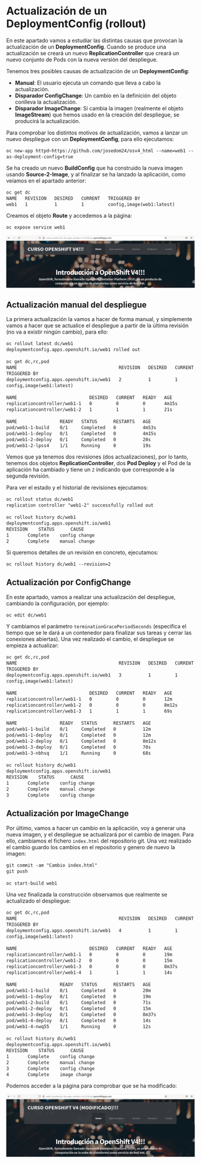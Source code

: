 # Actualización de un DeploymentConfig (rollout)

En este apartado vamos a estudiar las distintas causas que provocan la actualización de un **DeploymentConfig**. Cuando se produce una actualización se creará un nuevo **ReplicationController** que creará un nuevo conjunto de Pods con la nueva versión del despliegue.

Tenemos tres posibles causas de actualización de un **DeploymentConfig**:

* **Manual**: El usuario ejecuta un comando que lleva a cabo la actualización.
* **Disparador ConfigChange**: Un cambio en la definición del objeto conlleva la actualización.
* **Disparador ImageChange**: Si cambia la imagen (realmente el objeto **ImageStream**) que hemos usado en la creación del despliegue, se producirá la actualización.

Para comprobar los distintos motivos de actualización, vamos a lanzar un nuevo despliegue con un **DeploymentConfig**, para ello ejecutamos:

    oc new-app httpd~https://github.com/josedom24/osv4_html --name=web1 --as-deployment-config=true

Se ha creado un nuevo **BuildConfig** que ha construido la nueva imagen usando **Source-2-Image**, y al finalizar se ha lanzado la aplicación, como veíamos en el apartado anterior:

    oc get dc
    NAME   REVISION   DESIRED   CURRENT   TRIGGERED BY
    web1   1          1         1         config,image(web1:latest)

Creamos el objeto **Route** y accedemos a la página:

    oc expose service web1

![web1](img/web-1.png)

## Actualización manual del despliegue

La primera actualización la vamos a hacer de forma manual, y simplemente vamos a hacer que se actualice el despliegue a partir de la última revisión (no va a existir ningún cambio), para ello:

    oc rollout latest dc/web1
    deploymentconfig.apps.openshift.io/web1 rolled out

    oc get dc,rc,pod
    NAME                                      REVISION   DESIRED   CURRENT   TRIGGERED BY
    deploymentconfig.apps.openshift.io/web1   2          1         1         config,image(web1:latest)

    NAME                           DESIRED   CURRENT   READY   AGE
    replicationcontroller/web1-1   0         0         0       4m15s
    replicationcontroller/web1-2   1         1         1       21s

    NAME                READY   STATUS      RESTARTS   AGE
    pod/web1-1-build    0/1     Completed   0          4m53s
    pod/web1-1-deploy   0/1     Completed   0          4m15s
    pod/web1-2-deploy   0/1     Completed   0          20s
    pod/web1-2-lpss4    1/1     Running     0          19s

Vemos que ya tenemos dos revisiones (dos actualizaciones), por lo tanto, tenemos dos objetos **ReplicationController**, dos **Pod Deploy** y el Pod de la aplicación ha cambiado y tiene un `2` indicando que corresponde a la segunda revisión.

Para ver el estado y el historial de revisiones ejecutamos:

    oc rollout status dc/web1
    replication controller "web1-2" successfully rolled out

    oc rollout history dc/web1
    deploymentconfig.apps.openshift.io/web1 
    REVISION	STATUS		CAUSE
    1		Complete	config change
    2		Complete	manual change

Si queremos detalles de un revisión en concreto, ejecutamos:

    oc rollout history dc/web1 --revision=2

## Actualización por ConfigChange

En este apartado, vamos a realizar una actualización del despliegue, cambiando la configuración, por ejemplo:

    oc edit dc/web1

Y cambiamos el parámetro `terminationGracePeriodSeconds` (especifica el tiempo que se le dará a un contenedor para finalizar sus tareas y cerrar las conexiones abiertas). Una vez realizado el cambio, el despliegue se empieza a actualizar:

    oc get dc,rc,pod
    NAME                                      REVISION   DESIRED   CURRENT   TRIGGERED BY
    deploymentconfig.apps.openshift.io/web1   3          1         1         config,image(web1:latest)

    NAME                           DESIRED   CURRENT   READY   AGE
    replicationcontroller/web1-1   0         0         0       12m
    replicationcontroller/web1-2   0         0         0       8m12s
    replicationcontroller/web1-3   1         1         1       69s

    NAME                READY   STATUS      RESTARTS   AGE
    pod/web1-1-build    0/1     Completed   0          12m
    pod/web1-1-deploy   0/1     Completed   0          12m
    pod/web1-2-deploy   0/1     Completed   0          8m12s
    pod/web1-3-deploy   0/1     Completed   0          70s
    pod/web1-3-nbhsq    1/1     Running     0          68s

    oc rollout history dc/web1
    deploymentconfig.apps.openshift.io/web1 
    REVISION	STATUS		CAUSE
    1		Complete	config change
    2		Complete	manual change
    3		Complete	config change


## Actualización por ImageChange

Por último, vamos a hacer un cambio en la aplicación, voy a generar una nueva imagen, y el despliegue se actualizará por el cambio de imagen. Para ello, cambiamos el fichero `index.html` del repositorio git. Una vez realizado el cambio guardo los cambios en el repositorio y genero de nuevo la imagen:

    git commit -am "Cambio index.html"
    git push

    oc start-build web1

Una vez finalizada la construcción observamos que realmente se actualizado el despliegue:

    oc get dc,rc,pod
    NAME                                      REVISION   DESIRED   CURRENT   TRIGGERED BY
    deploymentconfig.apps.openshift.io/web1   4          1         1         config,image(web1:latest)

    NAME                           DESIRED   CURRENT   READY   AGE
    replicationcontroller/web1-1   0         0         0       19m
    replicationcontroller/web1-2   0         0         0       15m
    replicationcontroller/web1-3   0         0         0       8m37s
    replicationcontroller/web1-4   1         1         1       14s

    NAME                READY   STATUS      RESTARTS   AGE
    pod/web1-1-build    0/1     Completed   0          20m
    pod/web1-1-deploy   0/1     Completed   0          19m
    pod/web1-2-build    0/1     Completed   0          71s
    pod/web1-2-deploy   0/1     Completed   0          15m
    pod/web1-3-deploy   0/1     Completed   0          8m37s
    pod/web1-4-deploy   0/1     Completed   0          14s
    pod/web1-4-nwq55    1/1     Running     0          12s

    oc rollout history dc/web1
    deploymentconfig.apps.openshift.io/web1 
    REVISION	STATUS		CAUSE
    1		Complete	config change
    2		Complete	manual change
    3		Complete	config change
    4		Complete	image change

Podemos acceder a la página para comprobar que se ha modificado:

![web1](img/web-2.png)